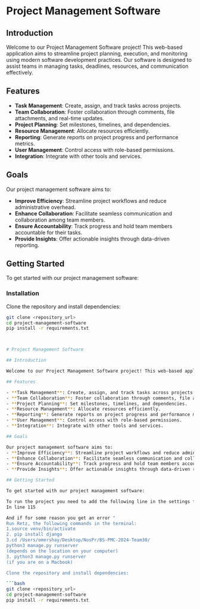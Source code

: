 # Project Management Software

## Introduction

Welcome to our Project Management Software project! This web-based application aims to streamline project planning, execution, and monitoring using modern software development practices. Our software is designed to assist teams in managing tasks, deadlines, resources, and communication effectively.

## Features

- **Task Management**: Create, assign, and track tasks across projects.
- **Team Collaboration**: Foster collaboration through comments, file attachments, and real-time updates.
- **Project Planning**: Set milestones, timelines, and dependencies.
- **Resource Management**: Allocate resources efficiently.
- **Reporting**: Generate reports on project progress and performance metrics.
- **User Management**: Control access with role-based permissions.
- **Integration**: Integrate with other tools and services.

## Goals

Our project management software aims to:
- **Improve Efficiency**: Streamline project workflows and reduce administrative overhead.
- **Enhance Collaboration**: Facilitate seamless communication and collaboration among team members.
- **Ensure Accountability**: Track progress and hold team members accountable for their tasks.
- **Provide Insights**: Offer actionable insights through data-driven reporting.

## Getting Started

To get started with our project management software:

### Installation

Clone the repository and install dependencies:

```bash
git clone <repository_url>
cd project-management-software
pip install -r requirements.txt



# Project Management Software

## Introduction

Welcome to our Project Management Software project! This web-based application aims to streamline project planning, execution, and monitoring using modern software development practices. Our software is designed to assist teams in managing tasks, deadlines, resources, and communication effectively.

## Features

- **Task Management**: Create, assign, and track tasks across projects.
- **Team Collaboration**: Foster collaboration through comments, file attachments, and real-time updates.
- **Project Planning**: Set milestones, timelines, and dependencies.
- **Resource Management**: Allocate resources efficiently.
- **Reporting**: Generate reports on project progress and performance metrics.
- **User Management**: Control access with role-based permissions.
- **Integration**: Integrate with other tools and services.

## Goals

Our project management software aims to:
- **Improve Efficiency**: Streamline project workflows and reduce administrative overhead.
- **Enhance Collaboration**: Facilitate seamless communication and collaboration among team members.
- **Ensure Accountability**: Track progress and hold team members accountable for their tasks.
- **Provide Insights**: Offer actionable insights through data-driven reporting.

## Getting Started

To get started with our project management software:

To run the project you need to add the following line in the settings file: EMAIL_HOST_PASSWORD = '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' # Your SendGrid API key
In line 115 

And if for some reason you get an error "
Run Retz, the following commands in the terminal:
1.source venv/bin/activate
2. pip install django
3.cd /Users/omershay/Desktop/NosPr/BS-PMC-2024-Team30/
python3 manage.py runserver
(depends on the location on your computer)
3. python3 manage.py runserver 
(if you are on a Macbook)

Clone the repository and install dependencies:

```bash
git clone <repository_url>
cd project-management-software
pip install -r requirements.txt
